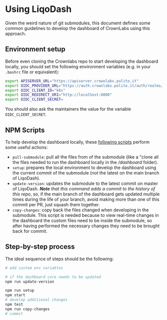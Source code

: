 # Using LiqoDash

Given the weird nature of git submodules, this document defines some common guidelines to develop the dashboard of CrownLabs using this approach.

## Environment setup

Before even cloning the Crownlabs repo to start developing the dashboard locally, you should set the following environment variables (e.g. in your `.bashrc` file or equivalent):

```bash
export APISERVER_URL="https://apiserver.crownlabs.polito.it"
export OIDC_PROVIDER_URL="https://auth.crownlabs.polito.it/auth/realms/crownlabs"
export OIDC_CLIENT_ID="k8s"
export OIDC_REDIRECT_URI="http://localhost:8000"
export OIDC_CLIENT_SECRET=
```

You should also ask the maintainers the value for the variable `OIDC_CLIENT_SECRET`.

## NPM Scripts

To help develop the dashboard locally, these [following scripts](package.json) perform some useful actions:

- `pull-submodule`: pull all the files from of the submodule (like a "clone all the files needed to run the dashboard locally in the _/dashboard_ folder).
- `setup`: prepares the local environment to develop the dashboard using the current commit of the submodule (not the latest on the main branch of LiqoDash).
- `update-version`: updates the submodule to the latest commit on master of LiqoDash. **_Note_** _that this command adds a commit to the history of this repo_, so, if the main branch of the dashboard gets updated multiple times during the life of your branch, avoid making more than one of this commit per PR, just squash them together.
- `copy-changes`: copy back the files changed when developing in the submodule. This script is needed because to view real-time changes in the dashboard the custom files need to be inside the submodule, so after having performed the necessary changes they need to be brought back for commit.

## Step-by-step process

The ideal sequence of steps should be the following:

```bash
# add custom env variables

# if the dashboard core needs to be updated
npm run update-version

npm run setup
npm start
# develop additional changes
npm test
npm run copy-changes
# commit
```
